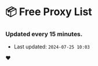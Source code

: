 # :package: Free Proxy List
### Updated every 15 minutes.

- Last updated: `2024-07-25 10:03`

:heart:
